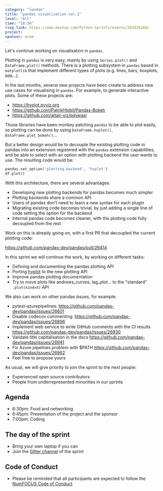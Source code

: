 ```yaml
---
category: "london"
title: "pandas visualisation vol.2"
level: "All"
time: "18:30"
rsvp_link: https://www.meetup.com/Python-Sprints/events/262426168/
project:
sponsor: ecom
---
```


Let's continue working on visualisation in `pandas`.

Plotting in `pandas` is very easy, mainly by using `Series.plot()` and `DataFrame.plot()` methods.
There is a plotting subsystem in `pandas` based in `matplotlib` that implement different types of
plots (e.g. lines, bars, boxplots, kde...).

In the last months, several new projects have been create to address new use cases for visualising
in `pandas`. For example, to generate interactive plots. Some of these projects are:

- https://hvplot.pyviz.org
- https://github.com/PatrikHlobil/Pandas-Bokeh
- https://github.com/altair-viz/pdvega/

Those libraries have been monkey patching `pandas` to be able to plot easily, so plotting can be
done by using `DataFrame.hvplot()`, `DataFrame.plot_bokeh()`...

But a better design would be to decouple the existing plotting code in pandas into an extension
registered with the `pandas` extension capabilities, and be able to select with an option with
plotting backend the user wants to use. The resulting code would be:

```python
pandas.set_option('plotting.backend', 'hvplot')
df.plot()
```

With this architecture, there are several advantages:

- Developing new plotting backends for pandas becomes much simpler
- Plotting backends share a common API
- Users of pandas don't need to learn a new syntax for each plugin
- Migrating existing code becomes trivial, by just adding a single line of code setting the option for the backend
- Internal pandas code becomes cleaner, with the plotting code fully decoupled from the rest

Work on this is already going on, with a first PR that decoupled the current plotting code:

https://github.com/pandas-dev/pandas/pull/26414

In this sprint we will continue the work, by working on different tasks:
- Defining and documenting the pandas plotting API
- Porting [hvplot](https://hvplot.pyviz.org/) to the new plotting API
- Improve pandas plotting documentation
- Try to move plots like andrews_curves, lag_plot... to the "standard" `.plot(kind=X)` API

We also can work on other pandas issues, for example:
- pytest-azurepipelines: <https://github.com/pandas-dev/pandas/issues/26601>
- Disable codecov commenting: <https://github.com/pandas-dev/pandas/issues/26896>
- Implement web service to write GitHub comments with the CI results <https://github.com/pandas-dev/pandas/issues/26930>
- Validate title capitalisation in the docs <https://github.com/pandas-dev/pandas/issues/26941>
- Fix Azure pipelines problem with $PATH <https://github.com/pandas-dev/pandas/issues/26962>
- Feel free to propose yours

As usual, we will give priority to join the sprint to the next people:

- Experienced open source contributors
- People from underrepresented minorities in our sprints

Agenda
------

- 6:30pm: Food and networking
- 6:45pm: Presentation of the project and the sponsor
- 7:00pm: Coding


The day of the sprint
---------------------

- Bring your own laptop if you can
- Join the [Gitter channel](https://gitter.im/py-sprints/pandas-bokeh) of the sprint

Code of Conduct
---------------

- Please be reminded that all participants are expected to follow the [NumFOCUS Code of Conduct](https://numfocus.org/code-of-conduct)
